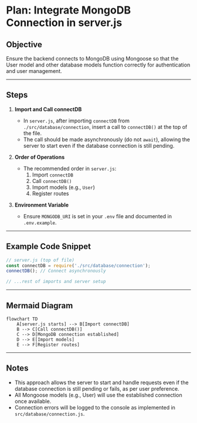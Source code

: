 # Plan: Integrate MongoDB Connection in server.js

## Objective
Ensure the backend connects to MongoDB using Mongoose so that the User model and other database models function correctly for authentication and user management.

---

## Steps

1. **Import and Call connectDB**
   - In `server.js`, after importing `connectDB` from `./src/database/connection`, insert a call to `connectDB()` at the top of the file.
   - The call should be made asynchronously (do not `await`), allowing the server to start even if the database connection is still pending.

2. **Order of Operations**
   - The recommended order in `server.js`:
     1. Import `connectDB`
     2. Call `connectDB()`
     3. Import models (e.g., `User`)
     4. Register routes

3. **Environment Variable**
   - Ensure `MONGODB_URI` is set in your `.env` file and documented in `.env.example`.

---

## Example Code Snippet

```js
// server.js (top of file)
const connectDB = require('./src/database/connection');
connectDB(); // Connect asynchronously

// ...rest of imports and server setup
```

---

## Mermaid Diagram

```mermaid
flowchart TD
    A[server.js starts] --> B[Import connectDB]
    B --> C[Call connectDB()]
    C --> D[MongoDB connection established]
    D --> E[Import models]
    E --> F[Register routes]
```

---

## Notes

- This approach allows the server to start and handle requests even if the database connection is still pending or fails, as per user preference.
- All Mongoose models (e.g., User) will use the established connection once available.
- Connection errors will be logged to the console as implemented in `src/database/connection.js`.